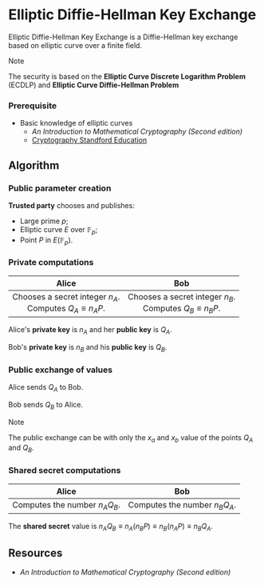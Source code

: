 # Elliptic Diffie-Hellman Key Exchange

Elliptic Diffie-Hellman Key Exchange is a Diffie-Hellman key exchange based on elliptic curve over a finite field.

> [!NOTE] 
> The security is based on the **Elliptic Curve Discrete Logarithm Problem** (ECDLP) and **Elliptic Curve Diffie-Hellman Problem**

### Prerequisite
- Basic knowledge of elliptic curves
    - *An Introduction to Mathematical Cryptography (Second edition)*
    - [Cryptography Standford Education](https://web.archive.org/web/20220412170936/https://crypto.stanford.edu/pbc/notes/elliptic/)

## Algorithm

### Public parameter creation

**Trusted party** chooses and publishes:
- Large prime $p$;
- Elliptic curve $E$ over $\mathbb{F}_p$;
- Point $P$ in $E(\mathbb{F}_p)$.

### Private computations

|                        Alice                        |                         Bob                         |
|:---------------------------------------------------:|:---------------------------------------------------:|
| Chooses a secret integer $n_A$. <br/> Computes $Q_A \equiv n_AP$. | Chooses a secret integer $n_B$. <br/> Computes $Q_B \equiv n_BP$. |

Alice's **private key** is $n_A$ and her **public key** is $Q_A$.

Bob's **private key** is $n_B$ and his **public key** is $Q_B$.

### Public exchange of values

Alice sends $Q_A$ to Bob.

Bob sends $Q_B$ to Alice.

> [!NOTE] 
> The public exchange can be with only the $x_a$ and $x_b$ value of the points $Q_A$ and $Q_B$.

### Shared secret computations

|              Alice              |               Bob              |
|:-------------------------------:|:------------------------------:|
| Computes the number $n_AQ_B$. | Computes the number $n_BQ_A$. |

The **shared secret** value is $n_AQ_B \equiv n_A(n_BP) \equiv n_B(n_AP) \equiv n_BQ_A$.

## Resources

- *An Introduction to Mathematical Cryptography (Second edition)*
